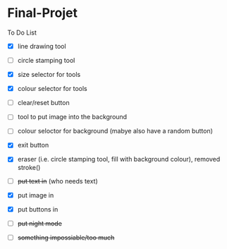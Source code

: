 # Final-Projet

To Do List
- [x] line drawing tool
- [ ] circle stamping tool
- [x] size selector for tools
- [x] colour selector for tools
- [ ] clear/reset button
- [ ] tool to put image into the background
- [ ] colour seloctor for background (mabye also have a random button)
- [x] exit button
- [x] eraser (i.e. circle stamping tool, fill with background colour), removed stroke()
- [ ] <del>put text in</del> (who needs text)
- [x] put image in
- [x] put buttons in
- [ ] <del>put night mode</del>

- [ ] <del>something impossiable/too much </del>
